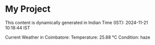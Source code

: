# My Project

This content is dynamically generated in Indian Time (IST): 2024-11-21 10:18:44 IST


Current Weather in Coimbatore:
Temperature: 25.88 °C
Condition: haze
